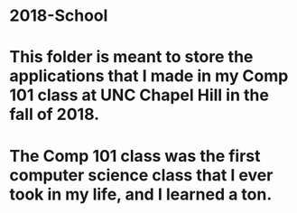 # 2018-School

# This folder is meant to store the applications that I made in my Comp 101 class at UNC Chapel Hill in the fall of 2018. 
# The Comp 101 class was the first computer science class that I ever took in my life, and I learned a ton. 
